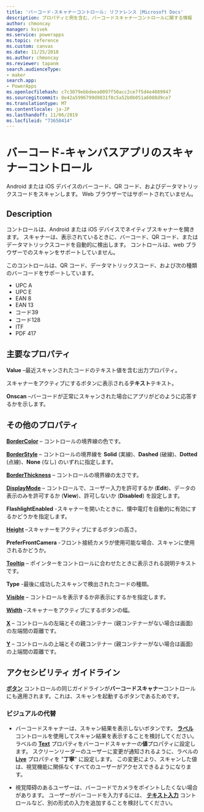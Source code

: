 ```yaml
---
title: 'バーコード-スキャナーコントロール: リファレンス |Microsoft Docs'
description: プロパティと例を含む、バーコードスキャナーコントロールに関する情報
author: chmoncay
manager: kvivek
ms.service: powerapps
ms.topic: reference
ms.custom: canvas
ms.date: 11/25/2018
ms.author: chmoncay
ms.reviewer: tapanm
search.audienceType:
- maker
search.app:
- PowerApps
ms.openlocfilehash: c7c3079ebbdeea0097f50acc2ce7f5d4e4089947
ms.sourcegitcommit: 8e42a5996799d9831f8c5a52b0b051a6088d9ce7
ms.translationtype: MT
ms.contentlocale: ja-JP
ms.lasthandoff: 11/06/2019
ms.locfileid: "73650414"
---
```

# <a name="barcode-scanner-control-for-canvas-apps"></a>バーコード-キャンバスアプリのスキャナーコントロール

Android または iOS デバイスのバーコード、QR コード、およびデータマトリックスコードをスキャンします。 Web ブラウザーではサポートされていません。

## <a name="description"></a>Description

コントロールは、Android または iOS デバイスでネイティブスキャナーを開きます。 スキャナーは、表示されているときに、バーコード、QR コード、またはデータマトリックスコードを自動的に検出します。 コントロールは、web ブラウザーでのスキャンをサポートしていません。

このコントロールは、QR コード、データマトリックスコード、および次の種類のバーコードをサポートしています。

- UPC A
- UPC E
- EAN 8
- EAN 13
- コード39
- コード128
- ITF
- PDF 417

## <a name="key-properties"></a>主要なプロパティ

**Value** –最近スキャンされたコードのテキスト値を含む出力プロパティ。

スキャナーをアクティブにするボタンに表示される**テキスト**テキスト。

**Onscan** –バーコードが正常にスキャンされた場合にアプリがどのように応答するかを示します。

## <a name="additional-properties"></a>その他のプロパティ

**[BorderColor](properties-color-border.md)** – コントロールの境界線の色です。

**[BorderStyle](properties-color-border.md)** – コントロールの境界線を **Solid** (実線)、**Dashed** (破線)、**Dotted** (点線)、**None** (なし) のいずれに指定します。

**[BorderThickness](properties-color-border.md)** – コントロールの境界線の太さです。

**[DisplayMode](properties-core.md)** – コントロールで、ユーザー入力を許可するか (**Edit**)、データの表示のみを許可するか (**View**)、許可しないか (**Disabled**) を設定します。

**FlashlightEnabled** -スキャナーを開いたときに、懐中電灯を自動的に有効にするかどうかを指定します。

**[Height](properties-size-location.md)** –スキャナーをアクティブにするボタンの高さ。

**PreferFrontCamera** -フロント接続カメラが使用可能な場合、スキャンに使用されるかどうか。

**[Tooltip](properties-core.md)** – ポインターをコントロールに合わせたときに表示される説明テキストです。

**Type** -最後に成功したスキャンで検出されたコードの種類。

**[Visible](properties-core.md)** – コントロールを表示するか非表示にするかを指定します。

**[Width](properties-size-location.md)** –スキャナーをアクティブにするボタンの幅。

**[X](properties-size-location.md)** – コントロールの左端とその親コンテナー (親コンテナーがない場合は画面) の左端間の距離です。

**[Y](properties-size-location.md)** – コントロールの上端とその親コンテナー (親コンテナーがない場合は画面) の上端間の距離です。

## <a name="accessibility-guidelines"></a>アクセシビリティ ガイドライン
**[ボタン](control-button.md)** コントロールの同じガイドラインが**バーコードスキャナー**コントロールにも適用されます。これは、スキャンを起動するボタンであるためです。

### <a name="visual-alternatives"></a>ビジュアルの代替
* バーコードスキャナーは、スキャン結果を表示しないボタンです。 **[ラベル](control-text-box.md)** コントロールを使用してスキャン結果を表示することを検討してください。 ラベルの **[Text](properties-core.md)** プロパティをバーコードスキャナーの**値**プロパティに設定します。 スクリーンリーダーのユーザーに変更が通知されるように、ラベルの **[Live](properties-accessibility.md)** プロパティを "**丁寧**" に設定します。 この変更により、スキャンした値は、視覚機能に関係なくすべてのユーザーがアクセスできるようになります。

* 視覚障碍のあるユーザーは、バーコードでカメラをポイントしたくない場合があります。 ユーザーがバーコードを入力するには、 **[テキスト入力](control-text-input.md)** コントロールなど、別の形式の入力を追加することを検討してください。
